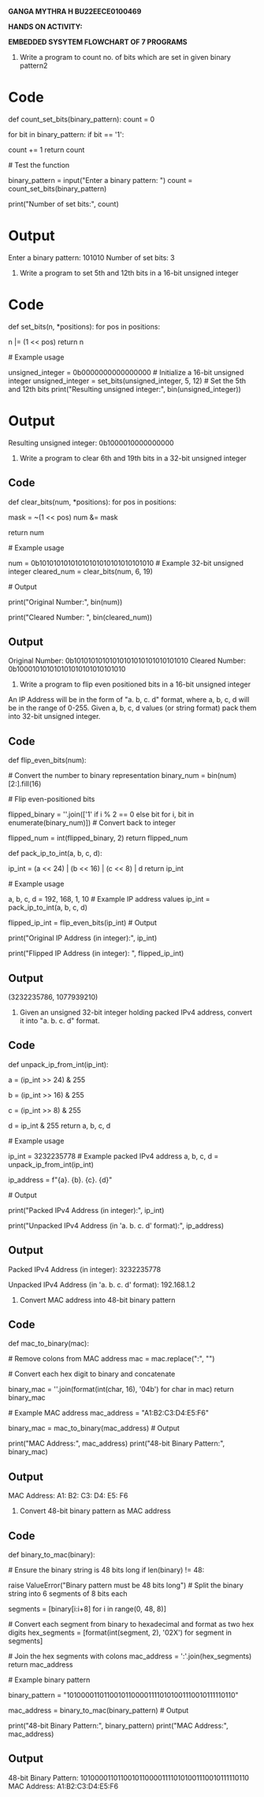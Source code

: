 **GANGA MYTHRA H BU22EECE0100469**

**HANDS ON ACTIVITY:**

**EMBEDDED SYSYTEM FLOWCHART OF 7 PROGRAMS**

1. Write a program to count no. of bits which are set in given binary pattern2

# Code

def count_set_bits(binary_pattern): count = 0

for bit in binary_pattern: if bit == '1':

count += 1 return count

\# Test the function

binary_pattern = input("Enter a binary pattern: ") count = count_set_bits(binary_pattern)

print("Number of set bits:", count)

# Output

Enter a binary pattern: 101010 Number of set bits: 3

1. Write a program to set 5th and 12th bits in a 16-bit unsigned integer

# Code

def set_bits(n, \*positions): for pos in positions:

n |= (1 << pos) return n

\# Example usage

unsigned_integer = 0b0000000000000000 # Initialize a 16-bit unsigned integer unsigned_integer = set_bits(unsigned_integer, 5, 12) # Set the 5th and 12th bits print("Resulting unsigned integer:", bin(unsigned_integer))

# Output

Resulting unsigned integer: 0b1000010000000000

1. Write a program to clear 6th and 19th bits in a 32-bit unsigned integer

## Code

def clear_bits(num, \*positions): for pos in positions:

mask = ~(1 << pos) num &= mask

return num

\# Example usage

num = 0b10101010101010101010101010101010 # Example 32-bit unsigned integer cleared_num = clear_bits(num, 6, 19)

\# Output

print("Original Number:", bin(num))

print("Cleared Number: ", bin(cleared_num))

## Output

Original Number: 0b10101010101010101010101010101010 Cleared Number: 0b100010101010101010101010101010

1. Write a program to flip even positioned bits in a 16-bit unsigned integer

An IP Address will be in the form of "a. b, c. d" format, where a, b, c, d will be in the range of 0-255. Given a, b, c, d values (or string format) pack them into 32-bit unsigned integer.

## Code

def flip_even_bits(num):

\# Convert the number to binary representation binary_num = bin(num)\[2:\].fill(16)

\# Flip even-positioned bits

flipped_binary = ''.join(\['1' if i % 2 == 0 else bit for i, bit in enumerate(binary_num)\]) # Convert back to integer

flipped_num = int(flipped_binary, 2) return flipped_num

def pack_ip_to_int(a, b, c, d):

ip_int = (a << 24) | (b << 16) | (c << 8) | d return ip_int

\# Example usage

a, b, c, d = 192, 168, 1, 10 # Example IP address values ip_int = pack_ip_to_int(a, b, c, d)

flipped_ip_int = flip_even_bits(ip_int) # Output

print("Original IP Address (in integer):", ip_int)

print("Flipped IP Address (in integer): ", flipped_ip_int)

## Output

(3232235786, 1077939210)

1. Given an unsigned 32-bit integer holding packed IPv4 address, convert it into "a. b. c. d" format.

## Code

def unpack_ip_from_int(ip_int):

a = (ip_int >> 24) & 255

b = (ip_int >> 16) & 255

c = (ip_int >> 8) & 255

d = ip_int & 255 return a, b, c, d

\# Example usage

ip_int = 3232235778 # Example packed IPv4 address a, b, c, d = unpack_ip_from_int(ip_int)

ip_address = f"{a}. {b}. {c}. {d}"

\# Output

print("Packed IPv4 Address (in integer):", ip_int)

print("Unpacked IPv4 Address (in 'a. b. c. d' format):", ip_address)

## Output

Packed IPv4 Address (in integer): 3232235778

Unpacked IPv4 Address (in 'a. b. c. d' format): 192.168.1.2

1. Convert MAC address into 48-bit binary pattern

## Code

def mac_to_binary(mac):

\# Remove colons from MAC address mac = mac.replace(":", "")

\# Convert each hex digit to binary and concatenate

binary_mac = ''.join(format(int(char, 16), '04b') for char in mac) return binary_mac

\# Example MAC address mac_address = "A1:B2:C3:D4:E5:F6"

binary_mac = mac_to_binary(mac_address) # Output

print("MAC Address:", mac_address) print("48-bit Binary Pattern:", binary_mac)

## Output

MAC Address: A1: B2: C3: D4: E5: F6

1. Convert 48-bit binary pattern as MAC address

## Code

def binary_to_mac(binary):

\# Ensure the binary string is 48 bits long if len(binary) != 48:

raise ValueError("Binary pattern must be 48 bits long") # Split the binary string into 6 segments of 8 bits each

segments = \[binary\[i:i+8\] for i in range(0, 48, 8)\]

\# Convert each segment from binary to hexadecimal and format as two hex digits hex_segments = \[format(int(segment, 2), '02X') for segment in segments\]

\# Join the hex segments with colons mac_address = ':'.join(hex_segments) return mac_address

\# Example binary pattern

binary_pattern = "101000011011001011000011110101001110010111110110"

mac_address = binary_to_mac(binary_pattern) # Output

print("48-bit Binary Pattern:", binary_pattern) print("MAC Address:", mac_address)

## Output

48-bit Binary Pattern: 101000011011001011000011110101001110010111110110 MAC Address: A1:B2:C3:D4:E5:F6
